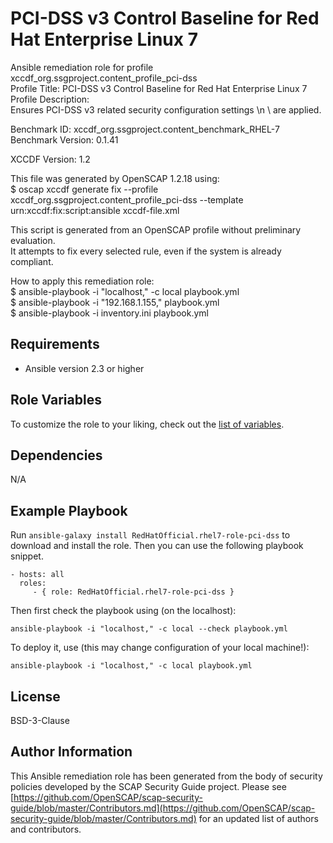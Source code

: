 PCI-DSS v3 Control Baseline for Red Hat Enterprise Linux 7
=========

Ansible remediation role for profile xccdf_org.ssgproject.content_profile_pci-dss  
Profile Title:  PCI-DSS v3 Control Baseline for Red Hat Enterprise Linux 7  
Profile Description:  
Ensures PCI-DSS v3 related security configuration settings \n \ are applied.  
  
Benchmark ID:  xccdf_org.ssgproject.content_benchmark_RHEL-7  
Benchmark Version:  0.1.41  
  
XCCDF Version:  1.2  
  
This file was generated by OpenSCAP 1.2.18 using:  
	$ oscap xccdf generate fix --profile xccdf_org.ssgproject.content_profile_pci-dss --template urn:xccdf:fix:script:ansible xccdf-file.xml  
  
This script is generated from an OpenSCAP profile without preliminary evaluation.  
It attempts to fix every selected rule, even if the system is already compliant.  
  
How to apply this remediation role:  
$ ansible-playbook -i "localhost," -c local playbook.yml  
$ ansible-playbook -i "192.168.1.155," playbook.yml  
$ ansible-playbook -i inventory.ini playbook.yml

Requirements
------------

- Ansible version 2.3 or higher

Role Variables
--------------

To customize the role to your liking, check out the [list of variables](vars/main.yml).

Dependencies
------------

N/A

Example Playbook
----------------

Run `ansible-galaxy install RedHatOfficial.rhel7-role-pci-dss` to
download and install the role. Then you can use the following playbook snippet.

    - hosts: all
      roles:
         - { role: RedHatOfficial.rhel7-role-pci-dss }

Then first check the playbook using (on the localhost):

    ansible-playbook -i "localhost," -c local --check playbook.yml

To deploy it, use (this may change configuration of your local machine!):

    ansible-playbook -i "localhost," -c local playbook.yml

License
-------

BSD-3-Clause

Author Information
------------------

This Ansible remediation role has been generated from the body of security
policies developed by the SCAP Security Guide project. Please see
[https://github.com/OpenSCAP/scap-security-guide/blob/master/Contributors.md](https://github.com/OpenSCAP/scap-security-guide/blob/master/Contributors.md)
for an updated list of authors and contributors.
